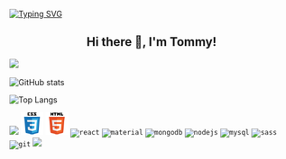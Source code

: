 [![Typing SVG](https://readme-typing-svg.herokuapp.com?multiline=true&width=500&lines=Full-stack+web+and+app+developer.++++++++++)](https://git.io/typing-svg)

<h2 align="center">Hi there 👋, I'm Tommy!</h2>

<img width=800 src="https://github-profile-trophy.vercel.app/?username=loopysquare&column=9&theme=gruvbox&no-frame=true"/>


![GitHub stats](https://github-readme-stats.vercel.app/api?username=loopysquare&show_icons=true&theme=highcontrast&hide=Stars)


![Top Langs](https://github-readme-stats.vercel.app/api/top-langs/?username=loopysquare&layout=compact&hide=scss,shell)

<code><img height="40" src="https://raw.githubusercontent.com/shinokada/shinokada/master/assets/javascript.png"></code>
<code><img src="https://raw.githubusercontent.com/devicons/devicon/master/icons/css3/css3-original-wordmark.svg" alt="css3" width="40" height="40"/></code>
<code><img src="https://raw.githubusercontent.com/devicons/devicon/master/icons/html5/html5-original-wordmark.svg" alt="html5" width="40" height="40"/></code>
<code><img src="https://user-images.githubusercontent.com/85306141/148656936-b64344cb-99dc-4494-99ec-7bdaa107f64b.png" alt="react" width="40" height="40"/></code>
<code><img src="https://user-images.githubusercontent.com/85306141/148656993-a18374da-42c1-425e-8580-ef544427dc03.png" alt="material" width="40" height="40"/></code>
<code><img src="https://user-images.githubusercontent.com/85306141/148657030-23ff5c1c-d7a7-46a1-ba77-50d81aaf1e55.png" alt="mongodb" width="40" height="40"/></code>
<code><img src="https://user-images.githubusercontent.com/85306141/148657053-867ecae3-4447-456d-bafb-84ea7be97500.png" alt="nodejs" width="40" height="40"/></code>
<code><img src="https://user-images.githubusercontent.com/85306141/148657078-76ea8d43-e552-4017-af98-cc3f7b85b4b4.png" alt="mysql" width="40" height="40"/></code>
<code><img src="https://user-images.githubusercontent.com/85306141/148657129-258889aa-3882-4cee-b8b8-20f54c042dc9.png" alt="sass" width="40" height="40"/></code>
<code><img src="https://www.vectorlogo.zone/logos/git-scm/git-scm-icon.svg" alt="git" width="40" height="40"/></code>
<code><img height="40" src="https://raw.githubusercontent.com/shinokada/shinokada/master/assets/visual-studio-code.png"></code>




